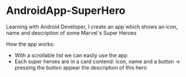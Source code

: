 # AndroidApp-SuperHero
 Learning with Android Developer, I create an app which shows an icon, name and description of some Marvel`s Super Heroes
 
 How the app works:
 - With a scrollable list we can easily use the app
 - Each super heroes are in a card contend: icon, name and a button -> pressing the button appear the description of this hero
